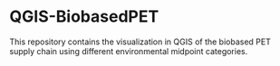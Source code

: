 # QGIS-BiobasedPET
This repository contains the visualization in QGIS of the biobased PET supply chain using different environmental midpoint categories.
